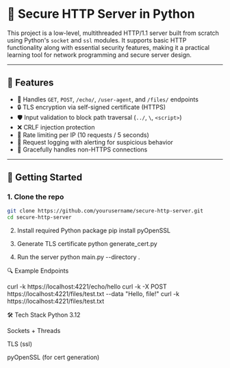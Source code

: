 
# 🔐 Secure HTTP Server in Python

This project is a low-level, multithreaded HTTP/1.1 server built from scratch using Python's `socket` and `ssl` modules. It supports basic HTTP functionality along with essential security features, making it a practical learning tool for network programming and secure server design.

---

## 🚀 Features

- 📡 Handles `GET`, `POST`, `/echo/`, `/user-agent`, and `/files/` endpoints
- 🔒 TLS encryption via self-signed certificate (HTTPS)
- 🛡 Input validation to block path traversal (`../`, `\`, `<script>`)
- ❌ CRLF injection protection
- 🚦 Rate limiting per IP (10 requests / 5 seconds)
- 📄 Request logging with alerting for suspicious behavior
- 🧼 Gracefully handles non-HTTPS connections

---

## 🔧 Getting Started

### 1. Clone the repo

```bash
git clone https://github.com/yourusername/secure-http-server.git
cd secure-http-server
```

2. Install required Python package
   pip install pyOpenSSL

3. Generate TLS certificate
   python generate_cert.py

4. Run the server
   python main.py --directory .

🔍 Example Endpoints

curl -k https://localhost:4221/echo/hello
curl -k -X POST https://localhost:4221/files/test.txt --data "Hello, file!"
curl -k https://localhost:4221/files/test.txt

🛠 Tech Stack
Python 3.12

Sockets + Threads

TLS (ssl)

pyOpenSSL (for cert generation)


